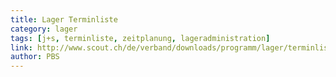 ```yaml
---
title: Lager Terminliste
category: lager
tags: [j+s, terminliste, zeitplanung, lageradministration]
link: http://www.scout.ch/de/verband/downloads/programm/lager/terminliste-lagerplanung/view
author: PBS
---
```


